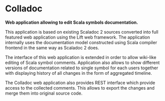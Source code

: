 Colladoc
========

**Web application allowing to edit Scala symbols documentation.**

This application is based on existing Scaladoc 2 sources converted into full
featured web application using the Lift web framework. The application
internally uses the documentation model constructed using Scala compiler
frontend in the same way as Scaladoc 2 does.

The interface of this web application is extended in order to allow wiki-like
editing of Scala symbol comments. Application also allows to show different
versions of documentation related to single symbol for each users together
with displaying history of all changes in the form of aggregated timeline.

The Colladoc web application also provides REST interface which provide access
to the collected comments. This allows to export the changes and merge them
into original source code.
